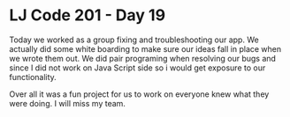 # LJ Code 201 - Day 19


Today we worked as a group fixing and troubleshooting our app. We actually did some white boarding to make sure our ideas fall in place when we wrote them out. We did pair programing when resolving our bugs and since I did not work on Java Script side so i would get exposure to our functionality.

Over all it was a fun project for us to work on everyone knew what they were doing. I will miss my team.
